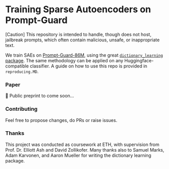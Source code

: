 # Training Sparse Autoencoders on Prompt-Guard
[Caution] This repository is intended to handle, though does not host, jailbreak prompts, which often contain malicious, unsafe, or inappropriate text.

We train SAEs on [Prompt-Guard-86M](https://huggingface.co/meta-llama/Prompt-Guard-86M), using the great [`dictionary_learning` package](https://github.com/saprmarks/dictionary_learning). The same methodology can be applied on any Huggingface-compatible classifier.
A guide on how to use this repo is provided in `reproducing.MD`.


### Paper
🚧 Public preprint to come soon...

### Contributing
Feel free to propose changes, do PRs or raise issues.

### Thanks
This project was conducted as coursework at ETH, with supervision from Prof. Dr. Elliott Ash and David Zollikofer. Many thanks also to Samuel Marks, Adam Karvonen, and Aaron Mueller for writing the dictionary learning package.
